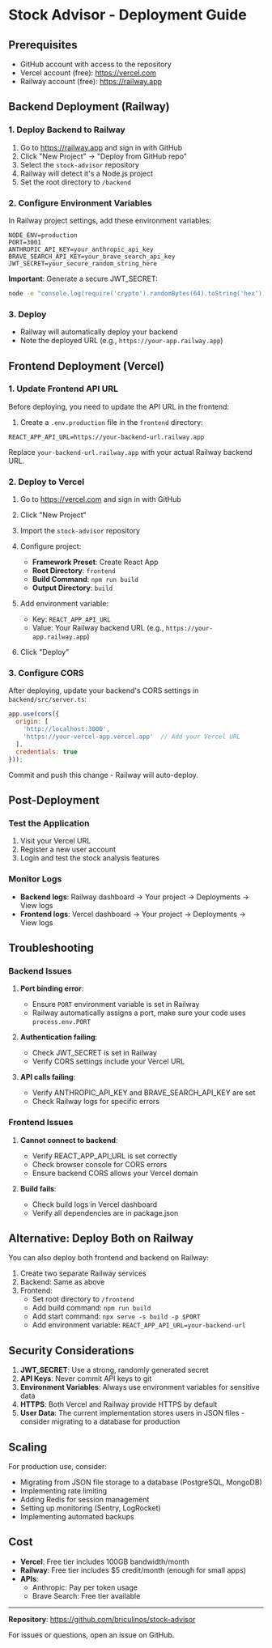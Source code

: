 # Stock Advisor - Deployment Guide

## Prerequisites
- GitHub account with access to the repository
- Vercel account (free): https://vercel.com
- Railway account (free): https://railway.app

## Backend Deployment (Railway)

### 1. Deploy Backend to Railway

1. Go to https://railway.app and sign in with GitHub
2. Click "New Project" → "Deploy from GitHub repo"
3. Select the `stock-advisor` repository
4. Railway will detect it's a Node.js project
5. Set the root directory to `/backend`

### 2. Configure Environment Variables

In Railway project settings, add these environment variables:

```
NODE_ENV=production
PORT=3001
ANTHROPIC_API_KEY=your_anthropic_api_key
BRAVE_SEARCH_API_KEY=your_brave_search_api_key
JWT_SECRET=your_secure_random_string_here
```

**Important**: Generate a secure JWT_SECRET:
```bash
node -e "console.log(require('crypto').randomBytes(64).toString('hex'))"
```

### 3. Deploy

- Railway will automatically deploy your backend
- Note the deployed URL (e.g., `https://your-app.railway.app`)

## Frontend Deployment (Vercel)

### 1. Update Frontend API URL

Before deploying, you need to update the API URL in the frontend:

1. Create a `.env.production` file in the `frontend` directory:
```
REACT_APP_API_URL=https://your-backend-url.railway.app
```

Replace `your-backend-url.railway.app` with your actual Railway backend URL.

### 2. Deploy to Vercel

1. Go to https://vercel.com and sign in with GitHub
2. Click "New Project"
3. Import the `stock-advisor` repository
4. Configure project:
   - **Framework Preset**: Create React App
   - **Root Directory**: `frontend`
   - **Build Command**: `npm run build`
   - **Output Directory**: `build`

5. Add environment variable:
   - Key: `REACT_APP_API_URL`
   - Value: Your Railway backend URL (e.g., `https://your-app.railway.app`)

6. Click "Deploy"

### 3. Configure CORS

After deploying, update your backend's CORS settings in `backend/src/server.ts`:

```javascript
app.use(cors({
  origin: [
    'http://localhost:3000',
    'https://your-vercel-app.vercel.app'  // Add your Vercel URL
  ],
  credentials: true
}));
```

Commit and push this change - Railway will auto-deploy.

## Post-Deployment

### Test the Application

1. Visit your Vercel URL
2. Register a new user account
3. Login and test the stock analysis features

### Monitor Logs

- **Backend logs**: Railway dashboard → Your project → Deployments → View logs
- **Frontend logs**: Vercel dashboard → Your project → Deployments → View logs

## Troubleshooting

### Backend Issues

1. **Port binding error**:
   - Ensure `PORT` environment variable is set in Railway
   - Railway automatically assigns a port, make sure your code uses `process.env.PORT`

2. **Authentication failing**:
   - Check JWT_SECRET is set in Railway
   - Verify CORS settings include your Vercel URL

3. **API calls failing**:
   - Verify ANTHROPIC_API_KEY and BRAVE_SEARCH_API_KEY are set
   - Check Railway logs for specific errors

### Frontend Issues

1. **Cannot connect to backend**:
   - Verify REACT_APP_API_URL is set correctly
   - Check browser console for CORS errors
   - Ensure backend CORS allows your Vercel domain

2. **Build fails**:
   - Check build logs in Vercel dashboard
   - Verify all dependencies are in package.json

## Alternative: Deploy Both on Railway

You can also deploy both frontend and backend on Railway:

1. Create two separate Railway services
2. Backend: Same as above
3. Frontend:
   - Set root directory to `/frontend`
   - Add build command: `npm run build`
   - Add start command: `npx serve -s build -p $PORT`
   - Add environment variable: `REACT_APP_API_URL=your-backend-url`

## Security Considerations

1. **JWT_SECRET**: Use a strong, randomly generated secret
2. **API Keys**: Never commit API keys to git
3. **Environment Variables**: Always use environment variables for sensitive data
4. **HTTPS**: Both Vercel and Railway provide HTTPS by default
5. **User Data**: The current implementation stores users in JSON files - consider migrating to a database for production

## Scaling

For production use, consider:
- Migrating from JSON file storage to a database (PostgreSQL, MongoDB)
- Implementing rate limiting
- Adding Redis for session management
- Setting up monitoring (Sentry, LogRocket)
- Implementing automated backups

## Cost

- **Vercel**: Free tier includes 100GB bandwidth/month
- **Railway**: Free tier includes $5 credit/month (enough for small apps)
- **APIs**:
  - Anthropic: Pay per token usage
  - Brave Search: Free tier available

---

**Repository**: https://github.com/briculinos/stock-advisor

For issues or questions, open an issue on GitHub.

